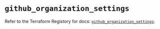# `github_organization_settings`

Refer to the Terraform Registory for docs: [`github_organization_settings`](https://registry.terraform.io/providers/integrations/github/5.33.0/docs/resources/organization_settings).

